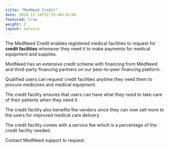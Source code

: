 ```yaml
---
title: "MedNeed Credit"
date: 2018-11-18T12:33:46+10:00
featured: true
weight: 2
layout: service
---
```


The MedNeed Credit enables registered medical facilities to request for **credit facilities** whenever they need it to make payments for medical equipment and supplies.

MedNeed has an extensive credit scheme with financing from MedNeed and third-party financing partners on our peer-to-peer financing platform.

Qualified users can request credit facilities anytime they need them to procure medicines and medical equipment.

The credit facility ensures that users can have what they need to take care of their patients when they need it.

The credit facility also benefits the vendors since they can now sell more to the users for improved medical care delivery.

The credit facility comes with a service fee which is a percentage of the credit facility needed.

Contact MedNeed support to request.

